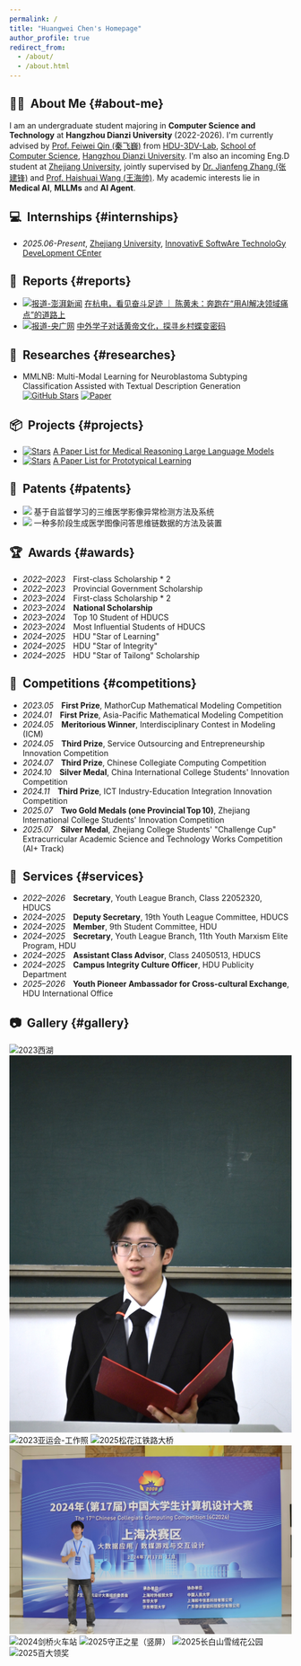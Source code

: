 ```yaml
---
permalink: /
title: "Huangwei Chen's Homepage"
author_profile: true
redirect_from:
  - /about/
  - /about.html
---
```


## 👨‍🎓 &nbsp;About Me {#about-me}

I am an undergraduate student majoring in **Computer Science and Technology** at **Hangzhou Dianzi University** (2022-2026). I'm currently advised by [Prof. Feiwei Qin (秦飞巍)](https://faculty.hdu.edu.cn/jsjxy/qfw/main.htm) from [HDU-3DV-Lab](https://3d-v.github.io/3DV-Lab-Website/), [School of Computer Science](https://cs.hdu.edu.cn/), [Hangzhou Dianzi University](https://www.hdu.edu.cn/main.htm). I'm also an incoming Eng.D student at [Zhejiang University](https://www.zju.edu.cn/), jointly supervised by [Dr. Jianfeng Zhang (张建锋)](https://baike.baidu.com/item/%E5%BC%A0%E5%BB%BA%E9%94%8B/16602152) and [Prof. Haishuai Wang (王海帅)](https://person.zju.edu.cn/haishuaiwang). My academic interests lie in **Medical AI**, **MLLMs** and **AI Agent**.

## 💻 &nbsp;Internships {#internships}

- *2025.06-Present*, [Zhejiang University](https://www.zju.edu.cn/), [InnovativE SoftwAre TechnoloGy DeveLopment CEnter](http://eagle.zju.edu.cn/)

## 📰 &nbsp;Reports {#reports}

- [![报道-澎湃新闻](https://img.shields.io/badge/%E6%8A%A5%E9%81%93-%E6%BE%8E%E6%B9%83%E6%96%B0%E9%97%BB-blue?style=flat-square)](https://m.thepaper.cn/newsDetail_forward_30536383) [在杭电，看见奋斗足迹 ｜ 陈黄未：奔跑在“用AI解决领域痛点”的道路上](https://m.thepaper.cn/newsDetail_forward_30536383)
- [![报道-央广网](https://img.shields.io/badge/%E6%8A%A5%E9%81%93-%E5%A4%AE%E5%B9%BF%E7%BD%91-red?style=flat-square)](https://zj.cnr.cn/gedilianbo/ls/20240806/t20240806_526836807.shtml) [中外学子对话黄帝文化，探寻乡村蝶变密码](https://zj.cnr.cn/gedilianbo/ls/20240806/t20240806_526836807.shtml)

## 🔬 &nbsp;Researches {#researches}

- MMLNB: Multi-Modal Learning for Neuroblastoma Subtyping Classification Assisted with Textual Description Generation 
[![GitHub Stars](https://img.shields.io/github/stars/HovChen/MMLNB)](https://github.com/HovChen/MMLNB) [![Paper](https://img.shields.io/badge/arXiv-2503.12927-b31b1b)](https://arxiv.org/abs/2503.12927)  

## 📦 &nbsp;Projects {#projects}

- [![Stars](https://img.shields.io/github/stars/HovChen/Paper-List-for-Medical-Reasoning-Large-Language-Models)](https://github.com/HovChen/Paper-List-for-Medical-Reasoning-Large-Language-Models) [A Paper List for Medical Reasoning Large Language Models](https://github.com/HovChen/Paper-List-for-Medical-Reasoning-Large-Language-Models)
- [![Stars](https://img.shields.io/github/stars/BeistMedAI/Paper-List-for-Prototypical-Learning)](https://github.com/BeistMedAI/Paper-List-for-Prototypical-Learning) [A Paper List for Prototypical Learning](https://github.com/BeistMedAI/Paper-List-for-Prototypical-Learning)

## 🧾 &nbsp;Patents {#patents}

- [![](https://img.shields.io/badge/第一发明人-已授权-brightgreen?style=flat-square)](https://www.cnipa.gov.cn) 基于自监督学习的三维医学影像异常检测方法及系统
- [![](https://img.shields.io/badge/第一发明人-已授权-brightgreen?style=flat-square)](https://www.cnipa.gov.cn) 一种多阶段生成医学图像问答思维链数据的方法及装置  

## 🏆 &nbsp;Awards {#awards}

- *2022–2023* First-class Scholarship * 2
- *2022–2023* Provincial Government Scholarship
- *2023–2024* First-class Scholarship * 2
- *2023–2024* **National Scholarship**
- *2023–2024* Top 10 Student of HDUCS
- *2023–2024* Most Influential Students of HDUCS
- *2024–2025* HDU "Star of Learning"
- *2024–2025* HDU "Star of Integrity"
- *2024–2025* HDU "Star of Tailong" Scholarship

## 🥇 &nbsp;Competitions {#competitions}

- *2023.05* **First Prize**, MathorCup Mathematical Modeling Competition
- *2024.01* **First Prize**, Asia-Pacific Mathematical Modeling Competition
- *2024.05* **Meritorious Winner**, Interdisciplinary Contest in Modeling (ICM)
- *2024.05* **Third Prize**, Service Outsourcing and Entrepreneurship Innovation Competition
- *2024.07* **Third Prize**, Chinese Collegiate Computing Competition
- *2024.10* **Silver Medal**, China International College Students' Innovation Competition
- *2024.11* **Third Prize**, ICT Industry-Education Integration Innovation Competition
- *2025.07* **Two Gold Medals (one Provincial Top 10)**, Zhejiang International College Students' Innovation Competition
- *2025.07* **Silver Medal**, Zhejiang College Students' "Challenge Cup" Extracurricular Academic Science and Technology Works Competition (AI+ Track)

## 📝 &nbsp;Services {#services}

- *2022–2026* **Secretary**, Youth League Branch, Class 22052320, HDUCS
- *2024–2025* **Deputy Secretary**, 19th Youth League Committee, HDUCS
- *2024–2025* **Member**, 9th Student Committee, HDU
- *2024–2025* **Secretary**, Youth League Branch, 11th Youth Marxism Elite Program, HDU
- *2024–2025* **Assistant Class Advisor**, Class 24050513, HDUCS
- *2024–2025* **Campus Integrity Culture Officer**, HDU Publicity Department
- *2025–2026* **Youth Pioneer Ambassador for Cross-cultural Exchange**, HDU International Office

## 📷 &nbsp;Gallery {#gallery}
<div class="jg-scroll">
  <div class="jg" id="gallery-grid">
    <img src="/images/2023西湖.JPG" alt="2023西湖" class="gallery-img" />
    <img src="/images/2023先进班集体答辩.jpeg" alt="2023先进班集体答辩" class="gallery-img" />
    <img src="/images/2023亚运会-工作照.JPG" alt="2023亚运会-工作照" class="gallery-img" />
    <img src="/images/2025松花江铁路大桥.jpg" alt="2025松花江铁路大桥" class="gallery-img" />
    <img src="/images/2024计算机设计大赛.JPG" alt="2024计算机设计大赛" class="gallery-img" />
    <img src="/images/2024剑桥火车站.JPG" alt="2024剑桥火车站" class="gallery-img" />
    <img src="/images/2025守正之星（竖屏）.jpg" alt="2025守正之星（竖屏）" class="gallery-img" />
    <img src="/images/2025长白山雪绒花公园.jpg" alt="2025长白山雪绒花公园" class="gallery-img" />
    <img src="/images/2025百大领奖.jpg" alt="2025百大领奖" class="gallery-img" />
  </div>
</div>
